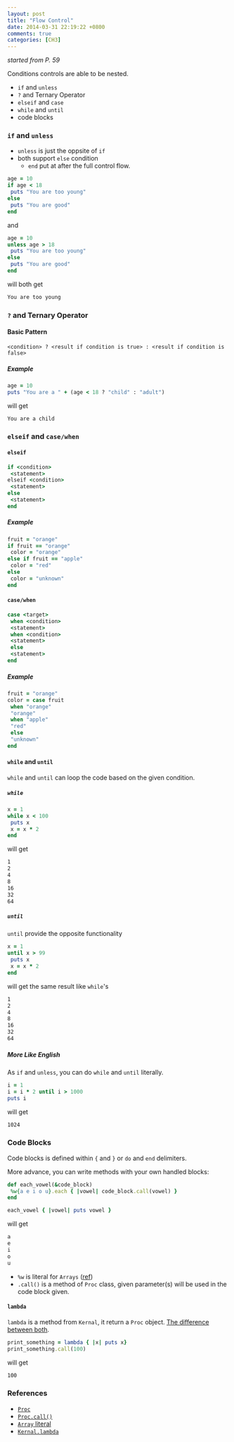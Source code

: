 ```yaml
---
layout: post
title: "Flow Control"
date: 2014-03-31 22:19:22 +0800
comments: true
categories: [CH3] 
---
```


*started from P. 59*

Conditions controls are able to be nested.

- `if` and `unless`
- `?` and Ternary Operator
- `elseif` and `case`
- `while` and `until`
- code blocks

<!-- more -->

### `if` and `unless`

- `unless` is just the oppsite of `if`
- both support `else` condition
  - `end` put at after the full control flow.

```ruby
age = 10
if age < 18
 puts "You are too young"
else
 puts "You are good"
end
```

and

```ruby
age = 10
unless age > 18
 puts "You are too young"
else
 puts "You are good"
end
```

will both get

```sh
You are too young
```

### `?` and Ternary Operator

#### Basic Pattern

```text
<condition> ? <result if condition is true> : <result if condition is false>
```

##### Example

```ruby
age = 10
puts "You are a " + (age < 18 ? "child" : "adult")
```

will get

```sh
You are a child
```

### `elseif` and `case/when`

#### `elseif`

```ruby
if <condition>
 <statement>
elseif <condition>
 <statement>
else
 <statement>
end
```

##### Example

```ruby
fruit = "orange"
if fruit == "orange"
 color = "orange"
else if fruit == "apple"
 color = "red"
else
 color = "unknown"
end
```

#### `case/when`

```ruby
case <target>
 when <condition>
 <statement>
 when <condition>
 <statement>
 else
 <statement>
end
```

##### Example

```ruby
fruit = "orange"
color = case fruit
 when "orange"
 "orange"
 when "apple"
 "red"
 else
 "unknown"
end
```
#### `while` and `until`

`while` and `until` can loop the code based on the given condition.

##### `while`

```ruby
x = 1
while x < 100
 puts x
 x = x * 2
end
```

will get

```sh
1
2
4
8
16
32
64
```

##### `until`

`until` provide the opposite functionality

```ruby
x = 1
until x > 99
 puts x
 x = x * 2
end
```

will get the same result like `while`'s

```sh
1
2
4
8
16
32
64
```

##### More Like English

As `if` and `unless`, you can do `while` and `until` literally.

```ruby
i = 1
i = i * 2 until i > 1000
puts i
```

will get

```sh
1024
```

### Code Blocks 

Code blocks is defined within `{` and `}` or `do` and `end` delimiters.

More advance, you can write methods with your own handled blocks:

```ruby
def each_vowel(&code_block)
 %w{a e i o u}.each { |vowel| code_block.call(vowel) }
end

each_vowel { |vowel| puts vowel }
```

will get

```sh
a
e
i
o
u
```

- `%w` is literal for `Arrays` ([ref](http://www.zenspider.com/Languages/Ruby/QuickRef.html#arrays))
- `.call()` is a method of `Proc` class, given parameter(s) will be used in the code block given.

#### `lambda`

`lambda` is a method from `Kernal`, it return a `Proc` object. [The difference between both](http://awaxman11.github.io/blog/2013/08/05/what-is-the-difference-between-a-block/).

```ruby
print_something = lambda { |x| puts x}
print_something.call(100)
```

will get

```sh
100
```

### References

- [`Proc`](http://www.ruby-doc.org/core-2.1.1/Proc.html#method-i-call)
- [`Proc.call()`](http://www.ruby-doc.org/core-2.1.1/Proc.html)
- [`Array` literal](http://www.zenspider.com/Languages/Ruby/QuickRef.html#arrays)
- [`Kernal.lambda`](http://www.ruby-doc.org/core-2.1.1/Kernel.html#method-i-lambda)
